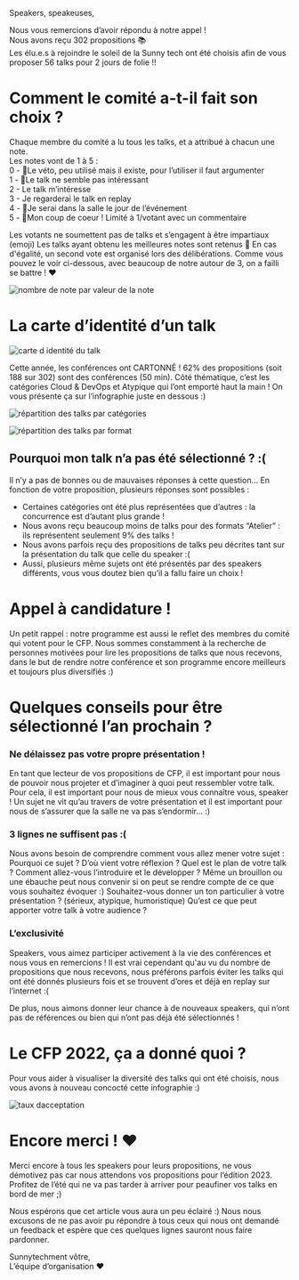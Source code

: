 Speakers, speakeuses,

Nous vous remercions d’avoir répondu à notre appel !  
Nous avons reçu 302 propositions 📚  
Les élu.e.s à rejoindre le soleil de la Sunny tech ont été choisis afin de vous proposer 56 talks pour 2 jours de folie !!

# Comment le comité a-t-il fait son choix ?
Chaque membre du comité a lu tous les talks, et a attribué à chacun une note.  
Les notes vont de 1 à 5 :  
0 - 🙈Le véto, peu utilisé mais il existe, pour l’utiliser il faut argumenter  
1 - 💬Le talk ne semble pas intéressant  
2 - Le talk m’intéresse  
3 - Je regarderai le talk en replay  
4 - 👀Je serai dans la salle le jour de l’événement  
5 -  💓Mon coup de coeur  ! Limité à 1/votant avec un commentaire  

Les votants ne soumettent pas de talks et s’engagent à être impartiaux (emoji)
Les talks ayant obtenu les meilleures notes sont retenus 🙌 En cas d'égalité, un second vote est organisé lors des délibérations. Comme vous pouvez le voir ci-dessous, avec beaucoup de notre autour de 3, on a failli se battre ! ♥  

![nombre de note par valeur de la note](images/blog/cfp2022/cfp1.png)

# La carte d’identité d’un talk

![carte d identité du talk](images/blog/cfp2022/cfp2.jpg)

Cette année, les conférences ont CARTONNÉ ! 62% des propositions (soit 188 sur 302) sont des conférences (50 min). Côté thématique, c’est les catégories Cloud & DevOps et Atypique qui l’ont emporté haut la main ! On vous présente ça sur l’infographie juste en dessous :)


![répartition des talks par catégories](images/blog/cfp2022/cfp4.png)

![répartition des talks par format](images/blog/cfp2022/cfp5.png)

## Pourquoi mon talk n’a pas été sélectionné ? :(

Il n’y a pas de bonnes ou de mauvaises réponses à cette question… En fonction de votre proposition, plusieurs réponses sont possibles :
- Certaines catégories ont été plus représentées que d’autres : la concurrence est d’autant plus grande !
- Nous avons reçu beaucoup moins de talks pour des formats “Atelier” : ils représentent seulement 9% des talks !
- Nous avons parfois reçu des propositions de talks peu décrites tant sur la présentation du talk que celle du speaker :(
- Aussi, plusieurs même sujets ont été présentés par des speakers différents, vous vous doutez bien qu’il a fallu faire un choix !

# Appel à candidature !
Un petit rappel : notre programme est aussi le reflet des membres du comité qui votent pour le CFP. Nous sommes constamment à la recherche de personnes motivées pour lire les propositions de talks que nous recevons, dans le but de rendre notre conférence et son programme encore meilleurs et toujours plus diversifiés :)

# Quelques conseils pour être sélectionné l’an prochain ?
 
### Ne délaissez pas votre propre présentation !
En tant que lecteur de vos propositions de CFP, il est important pour nous de pouvoir nous projeter et d’imaginer à quoi peut ressembler votre talk. Pour cela, il est important pour nous de mieux vous connaître vous, speaker ! Un sujet ne vit qu’au travers de votre présentation et il est important pour nous de s’assurer que la salle ne va pas s’endormir… :)

### 3 lignes ne suffisent pas :(
Nous avons besoin de comprendre comment vous allez mener votre sujet :
Pourquoi ce sujet ? D’où vient votre réflexion ?
Quel est le plan de votre talk ? Comment allez-vous l’introduire et le développer ? Même un brouillon ou une ébauche peut nous convenir si on peut se rendre compte de ce que vous souhaitez évoquer :)
Souhaitez-vous donner un ton particulier à votre présentation ? (sérieux, atypique, humoristique)
Qu’est ce que peut apporter votre talk à votre audience ?

### L’exclusivité
Speakers, vous aimez participer activement à la vie des conférences et nous vous en remercions ! Il est vrai cependant qu'au vu du nombre de propositions que nous recevons, nous préférons parfois éviter les talks qui ont été donnés plusieurs fois et se trouvent d’ores et déjà en replay sur l’internet :(

De plus, nous aimons donner leur chance à de nouveaux speakers, qui n’ont pas de références ou bien qui n’ont pas déjà été sélectionnés !

# Le CFP 2022, ça a donné quoi ?

Pour vous aider à visualiser la diversité des talks qui ont été choisis, nous vous avons à nouveau concocté cette infographie :)

![taux dacceptation](images/blog/cfp2022/cfp6.png)

# Encore merci ! ❤️
Merci encore à tous les speakers pour leurs propositions, ne vous démotivez pas car nous attendons vos propositions pour l’édition 2023. Profitez de l’été qui ne va pas tarder à arriver pour peaufiner vos talks en bord de mer ;)

Nous espérons que cet article vous aura un peu éclairé :) Nous nous excusons de ne pas avoir pu répondre à tous ceux qui nous ont demandé un feedback et espère que ces quelques lignes sauront nous faire pardonner.


Sunnytechment vôtre,  
L’équipe d’organisation ❤️
